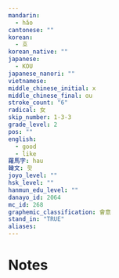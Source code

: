 ```yaml
---
mandarin:
  - hǎo
cantonese: ""
korean:
  - 호
korean_native: ""
japanese:
  - KOU
japanese_nanori: ""
vietnamese:
middle_chinese_initial: x
middle_chinese_final: ɑu
stroke_count: "6"
radical: 女
skip_number: 1-3-3
grade_level: 2
pos: ""
english:
  - good
  - like
羅馬字: hau
韓文: 핫
joyo_level: ""
hsk_level: ""
hanmun_edu_level: ""
danayo_id: 2064
mc_id: 268
graphemic_classification: 會意
stand_in: "TRUE"
aliases:
---
```


# Notes
